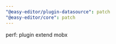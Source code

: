 ```yaml
---
"@easy-editor/plugin-datasource": patch
"@easy-editor/core": patch
---
```


perf: plugin extend mobx
